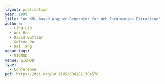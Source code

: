 ```yaml
---
layout: publication
year: 1999
title: "An XML-based Wrapper Generator for Web Information Extraction"
authors:
  - Ling Liu
  - Wei Han
  - David Buttler
  - Calton Pu
  - Wei Tang
venue_tags:
  - SIGMOD
venue: SIGMOD
type:
  - Conference
pdf: https://doi.org/10.1145/304182.304570
---
```


